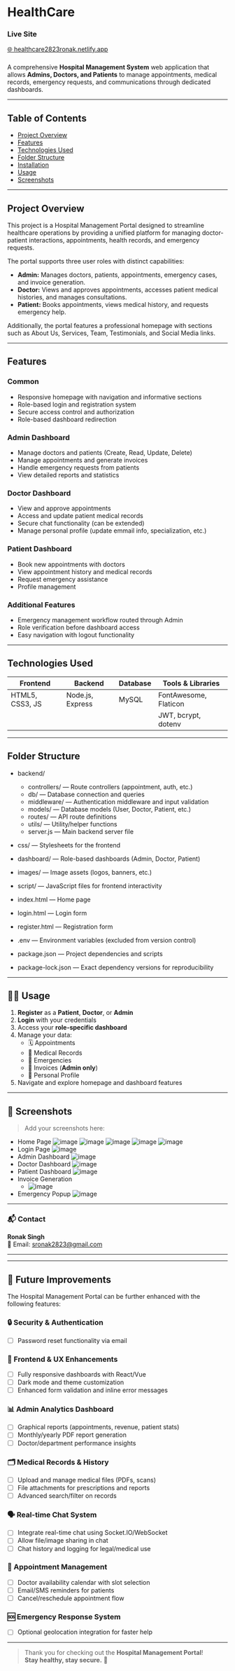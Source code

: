 # HealthCare
###  Live Site  
[🌐 healthcare2823ronak.netlify.app](https://healthcare1235.netlify.app)
###
A comprehensive **Hospital Management System** web application that allows **Admins, Doctors, and Patients** to manage appointments, medical records, emergency requests, and communications through dedicated dashboards.

---

## Table of Contents

- [Project Overview](#project-overview)  
- [Features](#features)  
- [Technologies Used](#technologies-used)  
- [Folder Structure](#folder-structure)  
- [Installation](#installation)  
- [Usage](#usage)  
- [Screenshots](#screenshots)  
  

---

## Project Overview

This project is a Hospital Management Portal designed to streamline healthcare operations by providing a unified platform for managing doctor-patient interactions, appointments, health records, and emergency requests.

The portal supports three user roles with distinct capabilities:

- **Admin:** Manages doctors, patients, appointments, emergency cases, and invoice generation.  
- **Doctor:** Views and approves appointments, accesses patient medical histories, and manages consultations.  
- **Patient:** Books appointments, views medical history, and requests emergency help.

Additionally, the portal features a professional homepage with sections such as About Us, Services, Team, Testimonials, and Social Media links.

---

## Features

### Common

- Responsive homepage with navigation and informative sections  
- Role-based login and registration system  
- Secure access control and authorization  
- Role-based dashboard redirection  

### Admin Dashboard

- Manage doctors and patients (Create, Read, Update, Delete)  
- Manage appointments and generate invoices  
- Handle emergency requests from patients  
- View detailed reports and statistics  

### Doctor Dashboard

- View and approve appointments  
- Access and update patient medical records  
- Secure chat functionality (can be extended)
- Manage personal profile (update emmail info, specialization, etc.)  

### Patient Dashboard

- Book new appointments with doctors  
- View appointment history and medical records  
- Request emergency assistance  
- Profile management  

### Additional Features

- Emergency management workflow routed through Admin  
- Role verification before dashboard access  
- Easy navigation with logout functionality  

---

## Technologies Used

| Frontend          | Backend          | Database        | Tools & Libraries      |
| ----------------- | ---------------- | --------------- | --------------------- |
| HTML5, CSS3, JS   | Node.js, Express | MySQL           | FontAwesome, Flaticon  |
|                   |                  |                 | JWT, bcrypt, dotenv   |

---

## Folder Structure

- backend/  
  - controllers/ — Route controllers (appointment, auth, etc.)  
  - db/ — Database connection and queries  
  - middleware/ — Authentication middleware and input validation  
  - models/ — Database models (User, Doctor, Patient, etc.)  
  - routes/ — API route definitions  
  - utils/ — Utility/helper functions  
  - server.js — Main backend server file  

- css/ — Stylesheets for the frontend  
- dashboard/ — Role-based dashboards (Admin, Doctor, Patient)  
- images/ — Image assets (logos, banners, etc.)  
- script/ — JavaScript files for frontend interactivity  

- index.html — Home page  
- login.html — Login form  
- register.html — Registration form  

- .env — Environment variables (excluded from version control)  
- package.json — Project dependencies and scripts  
- package-lock.json — Exact dependency versions for reproducibility  


---

## 🧑‍💻 Usage

1. **Register** as a **Patient**, **Doctor**, or **Admin**
2. **Login** with your credentials
3. Access your **role-specific dashboard**
4. Manage your data:
   - 🗓️ Appointments
   - 📝 Medical Records
   - 🚨 Emergencies
   - 🧾 Invoices (**Admin only**)
   - 👤 Personal Profile
5. Navigate and explore homepage and dashboard features

---

## 📸 Screenshots

> Add your screenshots here:
- Home Page
  ![image](https://github.com/user-attachments/assets/d010c261-8b06-428f-be45-a008405570ae)
  ![image](https://github.com/user-attachments/assets/9c693208-8838-419a-a319-e2cdd91f7ae5)
  ![image](https://github.com/user-attachments/assets/6ad9d2c2-a36b-494b-b90d-a8accc23cf09)
  ![image](https://github.com/user-attachments/assets/d7ecb6b0-8dc8-438d-805d-cae4766cecab)
  ![image](https://github.com/user-attachments/assets/826e821b-89cc-4224-a08f-e98fef866257)
- Login Page
  ![image](https://github.com/user-attachments/assets/4fe79cca-9190-4bb8-8a55-77349ea09b0b)
- Admin Dashboard
   ![image](https://github.com/user-attachments/assets/280529ac-b62b-4a9d-a894-13b3be418ee1)
- Doctor Dashboard
  ![image](https://github.com/user-attachments/assets/09584ad5-8fdb-4105-8f34-4dae0e7f8050)
- Patient Dashboard
   ![image](https://github.com/user-attachments/assets/c30d7a88-cf6a-4112-950c-5af6698ba1b7)
- Invoice Generation
   - ![image](https://github.com/user-attachments/assets/7035552d-625b-481d-85ca-1b31831d5a7b)
- Emergency Popup
 ![image](https://github.com/user-attachments/assets/8565cb11-d1fd-4d08-aaaf-751112046e58)

---

### 📬 Contact

**Ronak Singh**  
📧 Email: [sronak2823@gmail.com](mailto:sronak2823@gmail.com)  

---


---
## 🚧 Future Improvements

The Hospital Management Portal can be further enhanced with the following features:

### 🔒 Security & Authentication
- [ ] Password reset functionality via email

### 📱 Frontend & UX Enhancements
- [ ] Fully responsive dashboards with React/Vue
- [ ] Dark mode and theme customization
- [ ] Enhanced form validation and inline error messages

### 📊 Admin Analytics Dashboard
- [ ] Graphical reports (appointments, revenue, patient stats)
- [ ] Monthly/yearly PDF report generation
- [ ] Doctor/department performance insights

### 🗂️ Medical Records & History
- [ ] Upload and manage medical files (PDFs, scans)
- [ ] File attachments for prescriptions and reports
- [ ] Advanced search/filter on records

### 🗣️ Real-time Chat System
- [ ] Integrate real-time chat using Socket.IO/WebSocket
- [ ] Allow file/image sharing in chat
- [ ] Chat history and logging for legal/medical use

### 📅 Appointment Management
- [ ] Doctor availability calendar with slot selection
- [ ] Email/SMS reminders for patients
- [ ] Cancel/reschedule appointment flow

### 🆘 Emergency Response System
- [ ] Optional geolocation integration for faster help
---


> Thank you for checking out the **Hospital Management Portal**!  
> **Stay healthy, stay secure.** 🏥








